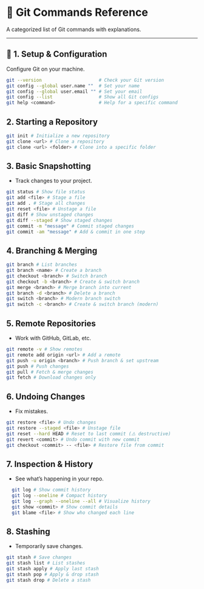 # 🧾 Git Commands Reference

A categorized list of Git commands with explanations.

---

## 🔹 1. Setup & Configuration

Configure Git on your machine.

```bash
git --version                     # Check your Git version
git config --global user.name ""  # Set your name
git config --global user.email "" # Set your email
git config --list                 # Show all Git configs
git help <command>                # Help for a specific command
```

## 2. Starting a Repository

```bash
git init # Initialize a new repository
git clone <url> # Clone a repository
git clone <url> <folder> # Clone into a specific folder
```

## 3. Basic Snapshotting

- Track changes to your project.

```bash
git status # Show file status
git add <file> # Stage a file
git add . # Stage all changes
git reset <file> # Unstage a file
git diff # Show unstaged changes
git diff --staged # Show staged changes
git commit -m "message" # Commit staged changes
git commit -am "message" # Add & commit in one step
```

## 4. Branching & Merging

```bash
git branch # List branches
git branch <name> # Create a branch
git checkout <branch> # Switch branch
git checkout -b <branch> # Create & switch branch
git merge <branch> # Merge branch into current
git branch -d <branch> # Delete a branch
git switch <branch> # Modern branch switch
git switch -c <branch> # Create & switch branch (modern)
```

## 5. Remote Repositories

- Work with GitHub, GitLab, etc.

```bash
git remote -v # Show remotes
git remote add origin <url> # Add a remote
git push -u origin <branch> # Push branch & set upstream
git push # Push changes
git pull # Fetch & merge changes
git fetch # Download changes only
```

## 6. Undoing Changes

- Fix mistakes.

```bash
git restore <file> # Undo changes
git restore --staged <file> # Unstage file
git reset --hard HEAD # Reset to last commit (⚠️ destructive)
git revert <commit> # Undo commit with new commit
git checkout <commit> -- <file> # Restore file from commit
```

## 7. Inspection & History

- See what’s happening in your repo.

```bash
  git log # Show commit history
  git log --oneline # Compact history
  git log --graph --oneline --all # Visualize history
  git show <commit> # Show commit details
  git blame <file> # Show who changed each line
```

## 8. Stashing

- Temporarily save changes.

```bash
git stash # Save changes
git stash list # List stashes
git stash apply # Apply last stash
git stash pop # Apply & drop stash
git stash drop # Delete a stash
```
